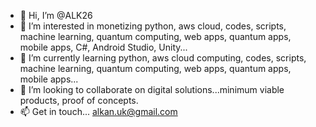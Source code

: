 - 👋 Hi, I’m @ALK26
- 👀 I’m interested in monetizing python, aws cloud, codes, scripts, machine learning, quantum computing, web apps, quantum apps, mobile apps, C#, Android Studio, Unity...
- 🌱 I’m currently learning python, aws cloud computing, codes, scripts, machine learning, quantum computing, web apps, quantum apps, mobile apps...
- 💞️ I’m looking to collaborate on digital solutions...minimum viable products, proof of concepts.
- 📫 Get in touch... alkan.uk@gmail.com

<!---
ALK26/ALK26 is a ✨ special ✨ repository because its `README.md` (this file) appears on your GitHub profile.
You can click the Preview link to take a look at your changes.
--->
